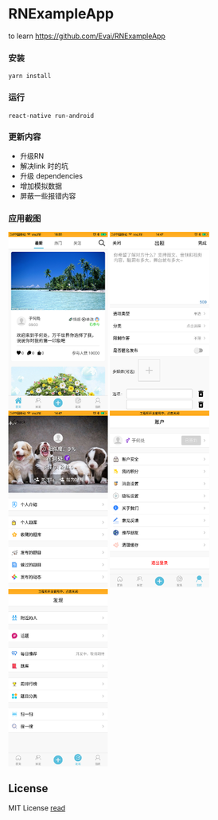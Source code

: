 # RNExampleApp
to learn  https://github.com/Evai/RNExampleApp


### 安装

```
yarn install
```


### 运行

```
react-native run-android
```

### 更新内容
- 升级RN
- 解决link 时的坑
- 升级 dependencies
- 增加模拟数据
- 屏蔽一些报错内容

### 应用截图
<p align="left">
<img width=200 title="" src="https://github.com/mg365/RNExampleApp/blob/master/image/pic.png">
<img width=200 title="" src="https://github.com/mg365/RNExampleApp/blob/master/image/pic1.png">
<img width=200 title="" src="https://github.com/mg365/RNExampleApp/blob/master/image/pic2.png">
<img width=200 title="" src="https://github.com/mg365/RNExampleApp/blob/master/image/pic3.png">
<img width=200 title="" src="https://github.com/mg365/RNExampleApp/blob/master/image/pic4.png">
</p>


## License
MIT License [read](https://github.com/Evai/RNExampleApp/blob/master/LICENSE)